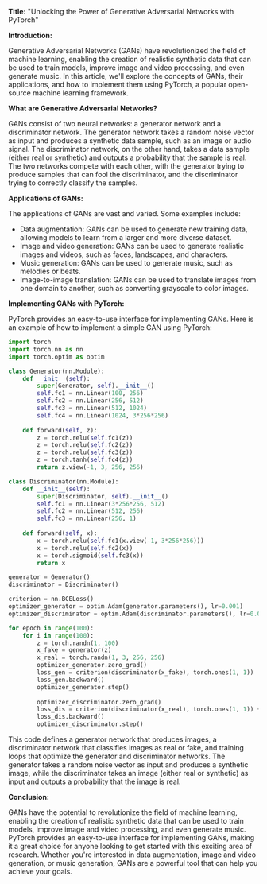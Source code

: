 **Title:** "Unlocking the Power of Generative Adversarial Networks with PyTorch"

**Introduction:**

Generative Adversarial Networks (GANs) have revolutionized the field of machine learning, enabling the creation of realistic synthetic data that can be used to train models, improve image and video processing, and even generate music. In this article, we'll explore the concepts of GANs, their applications, and how to implement them using PyTorch, a popular open-source machine learning framework.

**What are Generative Adversarial Networks?**

GANs consist of two neural networks: a generator network and a discriminator network. The generator network takes a random noise vector as input and produces a synthetic data sample, such as an image or audio signal. The discriminator network, on the other hand, takes a data sample (either real or synthetic) and outputs a probability that the sample is real. The two networks compete with each other, with the generator trying to produce samples that can fool the discriminator, and the discriminator trying to correctly classify the samples.

**Applications of GANs:**

The applications of GANs are vast and varied. Some examples include:

* Data augmentation: GANs can be used to generate new training data, allowing models to learn from a larger and more diverse dataset.
* Image and video generation: GANs can be used to generate realistic images and videos, such as faces, landscapes, and characters.
* Music generation: GANs can be used to generate music, such as melodies or beats.
* Image-to-image translation: GANs can be used to translate images from one domain to another, such as converting grayscale to color images.

**Implementing GANs with PyTorch:**

PyTorch provides an easy-to-use interface for implementing GANs. Here is an example of how to implement a simple GAN using PyTorch:
```python
import torch
import torch.nn as nn
import torch.optim as optim

class Generator(nn.Module):
    def __init__(self):
        super(Generator, self).__init__()
        self.fc1 = nn.Linear(100, 256)
        self.fc2 = nn.Linear(256, 512)
        self.fc3 = nn.Linear(512, 1024)
        self.fc4 = nn.Linear(1024, 3*256*256)
        
    def forward(self, z):
        z = torch.relu(self.fc1(z))
        z = torch.relu(self.fc2(z))
        z = torch.relu(self.fc3(z))
        z = torch.tanh(self.fc4(z))
        return z.view(-1, 3, 256, 256)

class Discriminator(nn.Module):
    def __init__(self):
        super(Discriminator, self).__init__()
        self.fc1 = nn.Linear(3*256*256, 512)
        self.fc2 = nn.Linear(512, 256)
        self.fc3 = nn.Linear(256, 1)
        
    def forward(self, x):
        x = torch.relu(self.fc1(x.view(-1, 3*256*256)))
        x = torch.relu(self.fc2(x))
        x = torch.sigmoid(self.fc3(x))
        return x

generator = Generator()
discriminator = Discriminator()

criterion = nn.BCELoss()
optimizer_generator = optim.Adam(generator.parameters(), lr=0.001)
optimizer_discriminator = optim.Adam(discriminator.parameters(), lr=0.001)

for epoch in range(100):
    for i in range(100):
        z = torch.randn(1, 100)
        x_fake = generator(z)
        x_real = torch.randn(1, 3, 256, 256)
        optimizer_generator.zero_grad()
        loss_gen = criterion(discriminator(x_fake), torch.ones(1, 1))
        loss_gen.backward()
        optimizer_generator.step()
        
        optimizer_discriminator.zero_grad()
        loss_dis = criterion(discriminator(x_real), torch.ones(1, 1)) + criterion(discriminator(x_fake), torch.zeros(1, 1))
        loss_dis.backward()
        optimizer_discriminator.step()
```
This code defines a generator network that produces images, a discriminator network that classifies images as real or fake, and training loops that optimize the generator and discriminator networks. The generator takes a random noise vector as input and produces a synthetic image, while the discriminator takes an image (either real or synthetic) as input and outputs a probability that the image is real.

**Conclusion:**

GANs have the potential to revolutionize the field of machine learning, enabling the creation of realistic synthetic data that can be used to train models, improve image and video processing, and even generate music. PyTorch provides an easy-to-use interface for implementing GANs, making it a great choice for anyone looking to get started with this exciting area of research. Whether you're interested in data augmentation, image and video generation, or music generation, GANs are a powerful tool that can help you achieve your goals.